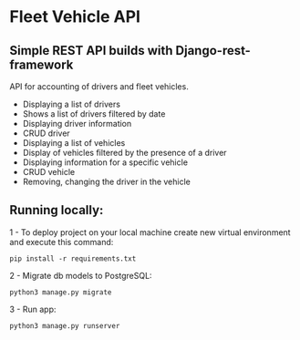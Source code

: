 # Fleet Vehicle API

## Simple REST API builds with Django-rest-framework
API for accounting of drivers and fleet vehicles.

- Displaying a list of drivers
- Shows a list of drivers filtered by date
- Displaying driver information
- CRUD driver
- Displaying a list of vehicles
- Display of vehicles filtered by the presence of a driver
- Displaying information for a specific vehicle
- CRUD vehicle
- Removing, changing the driver in the vehicle

## Running locally:

1 - To deploy project on your local machine create new virtual environment and execute this command:

`pip install -r requirements.txt`

2 - Migrate db models to PostgreSQL:

`python3 manage.py migrate`

3 - Run app:

`python3 manage.py runserver`
